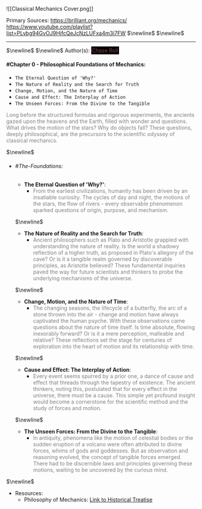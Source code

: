 ![[Classical Mechanics Cover.png]]

Primary Sources:
https://brilliant.org/mechanics/
https://www.youtube.com/playlist?list=PLybg94GvOJ9HjfcQeJcNzLUFxa4m3i7FW
$\newline$
$\newline$
--- ---
$\newline$
$\newline$
Author(s): <span style="color: #87464e; background-color: black; padding: 2px;">Chase Roll</span>
#### #Chapter 0 - Philosophical Foundations of Mechanics:

-   `The Eternal Question of 'Why?'`
-   `The Nature of Reality and the Search for Truth`
-   `Change, Motion, and the Nature of Time`
-   `Cause and Effect: The Interplay of Action`
-   `The Unseen Forces: From the Divine to the Tangible`

<span style="color:gray">Long before the structured formulas and rigorous experiments, the ancients gazed upon the heavens and the Earth, filled with wonder and questions. What drives the motion of the stars? Why do objects fall? These questions, deeply philosophical, are the precursors to the scientific odyssey of classical mechanics.</span>

$\newline$
- ###### #The-Foundations:

    -   **The Eternal Question of 'Why?'**:
        -   <span style="color:gray">From the earliest civilizations, humanity has been driven by an insatiable curiosity. The cycles of day and night, the motions of the stars, the flow of rivers - every observable phenomenon sparked questions of origin, purpose, and mechanism.</span>
    
    $\newline$
    
    -   **The Nature of Reality and the Search for Truth**:
        -   <span style="color:gray">Ancient philosophers such as Plato and Aristotle grappled with understanding the nature of reality. Is the world a shadowy reflection of a higher truth, as proposed in Plato's allegory of the cave? Or is it a tangible realm governed by discoverable principles, as Aristotle believed? These fundamental inquiries paved the way for future scientists and thinkers to probe the underlying mechanisms of the universe.</span>
    
    $\newline$
    
    -   **Change, Motion, and the Nature of Time**:
        -   <span style="color:gray">The changing seasons, the lifecycle of a butterfly, the arc of a stone thrown into the air - change and motion have always captivated the human psyche. With these observations came questions about the nature of time itself. Is time absolute, flowing inexorably forward? Or is it a mere perception, malleable and relative? These reflections set the stage for centuries of exploration into the heart of motion and its relationship with time.</span>
    
    $\newline$
    
    -   **Cause and Effect: The Interplay of Action**:
        -   <span style="color:gray">Every event seems spurred by a prior one, a dance of cause and effect that threads through the tapestry of existence. The ancient thinkers, noting this, postulated that for every effect in the universe, there must be a cause. This simple yet profound insight would become a cornerstone for the scientific method and the study of forces and motion.</span>
    
    $\newline$
    
    -   **The Unseen Forces: From the Divine to the Tangible**:
        -   <span style="color:gray">In antiquity, phenomena like the motion of celestial bodies or the sudden eruption of a volcano were often attributed to divine forces, whims of gods and goddesses. But as observation and reasoning evolved, the concept of tangible forces emerged. There had to be discernible laws and principles governing these motions, waiting to be uncovered by the curious mind.</span>

$\newline$
-   Resources:
    -   Philosophy of Mechanics: [Link to Historical Treatise](https://cdn.artofproblemsolving.com/school/grid/3591/handouts/Handout_Philosophy_Mechanics.pdf)
